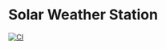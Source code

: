 # Solar Weather Station
[![CI](https://github.com/aisaiev/solar-weather-station/actions/workflows/actions.yml/badge.svg)](https://github.com/aisaiev/solar-weather-station/actions)